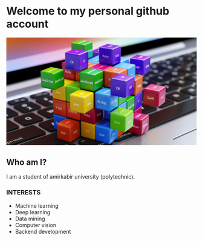 # Welcome to my personal github account


<img src="images/pl.jpg" alt="PL">

## Who am I?
I am a student of amirkabir university (polytechnic).
### INTERESTS
* Machine learning
* Deep learning
* Data mining
* Computer vision
* Backend development


<!--
**its-kz-again/its-kz-again** is a ✨ _special_ ✨ repository because its `README.md` (this file) appears on your GitHub profile.

Here are some ideas to get you started:

- 🔭 I’m currently working on ...
- 🌱 I’m currently learning ...
- 👯 I’m looking to collaborate on ...
- 🤔 I’m looking for help with ...
- 💬 Ask me about ...
- 📫 How to reach me: ...
- 😄 Pronouns: ...
- ⚡ Fun fact: ...
-->
